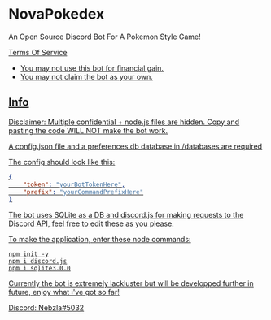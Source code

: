 <h1>NovaPokedex</h1>
An Open Source Discord Bot For A Pokemon Style Game!


<u>Terms Of Service<u>
- You may not use this bot for financial gain.
- You may not claim the bot as your own.
  
  
<h2>Info</h2>

Disclaimer: Multiple confidential + node.js files are hidden. Copy and pasting the code WILL NOT make the bot work. 

A config.json file and a preferences.db database in /databases are required
  
The config should look like this:
```json
{
    "token": "yourBotTokenHere",
    "prefix": "yourCommandPrefixHere"
}
```
  
The bot uses SQLite as a DB and discord.js for making requests to the Discord API, feel free to edit these as you please.
  
To make the application, enter these node commands:
```
npm init -y
npm i discord.js
npm i sqlite3.0.0
```
  
Currently the bot is extremely lackluster but will be developped further in future, enjoy what i've got so far!

Discord: Nebzla#5032

